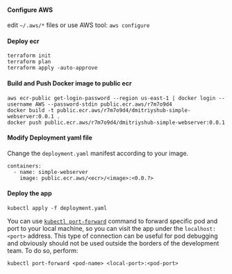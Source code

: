 #### Configure AWS
edit `~/.aws/*` files or use AWS tool: `aws configure`

#### Deploy ecr
```shell
terraform init
terraform plan
terraform apply -auto-approve
```
#### Build and Push Docker image to **public** ecr
```shell
aws ecr-public get-login-password --region us-east-1 | docker login --username AWS --password-stdin public.ecr.aws/r7m7o9d4
docker build -t public.ecr.aws/r7m7o9d4/dmitriyshub-simple-webserver:0.0.1 .
docker push public.ecr.aws/r7m7o9d4/dmitriyshub-simple-webserver:0.0.1
```

#### Modify Deployment yaml file
Change the `deployment.yaml` manifest according to your image. 
```shell
containers:
  - name: simple-webserver
    image: public.ecr.aws/<ecr>/<image>:<0.0.?>
```

#### Deploy the app
```shell
kubectl apply -f deployment.yaml
```

You can use [`kubectl port-forward`](https://kubernetes.io/docs/tasks/access-application-cluster/port-forward-access-application-cluster/) command to forward specific pod and port to your local machine, so you can visit the app under the `localhost:<port>` address. This type of connection can be useful for pod debugging and obviously should not be used outside the borders of the development team.
   To do so, perform:

```shell
kubectl port-forward <pod-name> <local-port>:<pod-port> 
```


